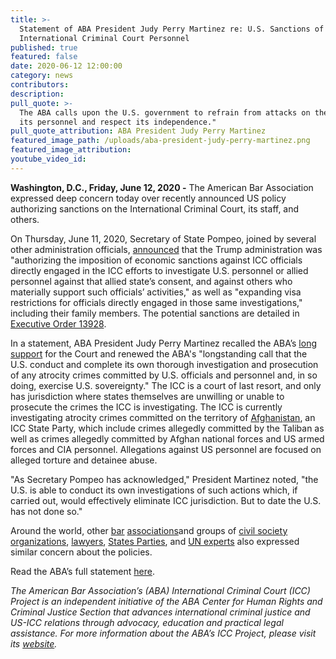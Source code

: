 ```yaml
---
title: >-
  Statement of ABA President Judy Perry Martinez re: U.S. Sanctions of
  International Criminal Court Personnel
published: true
featured: false
date: 2020-06-12 12:00:00
category: news
contributors:
description:
pull_quote: >-
  The ABA calls upon the U.S. government to refrain from attacks on the ICC and
  its personnel and respect its independence."
pull_quote_attribution: ABA President Judy Perry Martinez
featured_image_path: /uploads/aba-president-judy-perry-martinez.png
featured_image_attribution:
youtube_video_id:
---
```


**Washington, D.C., Friday, June 12, 2020 -**&nbsp;The American Bar Association expressed deep concern today over recently announced US policy authorizing sanctions on the International Criminal Court, its staff, and others.&nbsp;

On Thursday, June 11, 2020, Secretary of State Pompeo, joined by several other administration officials, [announced](https://www.state.gov/secretary-michael-r-pompeo-at-a-press-availability-with-secretary-of-defense-mark-esper-attorney-general-william-barr-and-national-security-advisor-robert-obrien/) that the Trump administration was "authorizing the imposition of economic sanctions against ICC officials directly engaged in the ICC efforts to investigate U.S. personnel or allied personnel against that allied state’s consent, and against others who materially support such officials’ activities," as well as "expanding visa restrictions for officials directly engaged in those same investigations," including their family members. The potential sanctions are detailed in [Executive Order 13928](https://www.whitehouse.gov/presidential-actions/executive-order-blocking-property-certain-persons-associated-international-criminal-court/).

In a statement, ABA President Judy Perry Martinez recalled the ABA’s&nbsp;[long support](https://www.aba-icc.org/the-aba-icc-project/aba-policy-on-the-icc/)&nbsp;for the Court and renewed the ABA's "longstanding call that the U.S. conduct and complete its own thorough investigation and prosecution of any atrocity crimes committed by U.S. officials and personnel and, in so doing, exercise U.S. sovereignty." The ICC is a court of last resort, and only has jurisdiction where states themselves are unwilling or unable to prosecute the crimes the ICC is investigating. The ICC is currently investigating atrocity crimes committed on the territory of [Afghanistan](https://www.icc-cpi.int/afghanistan), an ICC State Party, which include crimes allegedly committed by the Taliban as well as crimes allegedly committed by Afghan national forces and US armed forces and CIA personnel. Allegations against US personnel are focused on alleged torture and detainee abuse.

"As Secretary Pompeo has acknowledged," President Martinez noted, "the U.S. is able to conduct its own investigations of such actions which, if carried out, would effectively eliminate ICC jurisdiction. But to date the U.S. has not done so."

Around the world, other [bar](https://www.ibanet.org/Article/NewDetailPreview.aspx?ArticleUid=91b435ac-2ab3-4dad-b8b2-2f6c18d8aecd) [associations](https://www.nycbar.org/media-listing/media/detail/support-for-the-international-criminal-court)and groups of&nbsp;[civil society organizations](https://t.co/Uh49sUYFMo?amp=1), [lawyers](https://www.washingtonpost.com/national-security/lawyers-urge-trump-to-rescind-sanctions-and-travel-bans-for-international-criminal-court/2020/06/29/0ef0c476-ba15-11ea-86d5-3b9b3863273b_story.html),&nbsp;[States Parties](https://www.hrw.org/news/2020/06/23/icc-member-countries-rally-around-court), and [UN experts](https://www.ohchr.org/EN/NewsEvents/Pages/DisplayNews.aspx?NewsID=25997&amp;LangID=E) also expressed similar concern about the policies.&nbsp;

Read the ABA’s full statement&nbsp;[here](https://www.americanbar.org/news/abanews/aba-news-archives/2020/06/aba-president-judy-perry-martinez-statement-re--u-s--sanctions-o/).

*The American Bar Association’s (ABA) International Criminal Court (ICC) Project is an independent initiative of the ABA Center for Human Rights and Criminal Justice Section that advances international criminal justice and US-ICC relations through advocacy, education and practical legal assistance. For more information about the ABA’s ICC Project, please visit its*&nbsp;[*website*](https://www.international-criminal-justice-today.org/news/aba-reaffirms-strong-support-for-the-icc-before-the-assembly-of-states-parties/www.aba-icc.org)*.*